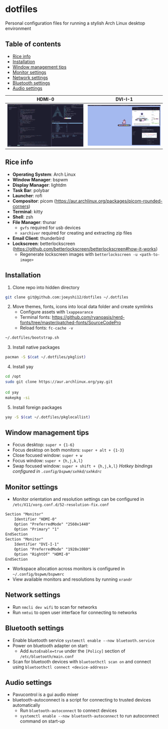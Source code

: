 # dotfiles

Personal configuration files for running a stylish Arch Linux desktop environment

## Table of contents
- [Rice info](#rice-info)
- [Installation](#installation)
- [Window management tips](#window-management-tips)
- [Monitor settings](#monitor-settings)
- [Network settings](#network-settings)
- [Bluetooth settings](#bluetooth-settings)
- [Audio settings](#audio-settings)

|HDMI-0|DVI-I-1|
|-|-|
|![snapshot_2](assets/snapshot_2.png)|![snapshot_3](assets/snapshot_3.png)|

## Rice info
- **Operating System**: Arch Linux
- **Window Manager**: bspwm
- **Display Manager**: lightdm
- **Task Bar**: polybar
- **Launcher**: rofi
- **Compositor**: picom (https://aur.archlinux.org/packages/picom-rounded-corners)
- **Terminal**: kitty
- **Shell**: zsh
- **File Manager**: thunar
    - `gvfs` required for usb devices
    - `xarchiver` required for creating and extracting zip files
- **Email Client**: thunderbird
- **Lockscreen**: betterlockscreen (https://github.com/betterlockscreen/betterlockscreen#how-it-works)
    - Regenerate lockscreen images with `betterlockscreen -u <path-to-image>`

## Installation
1. Clone repo into hidden directory
```bash
git clone git@github.com:joeyshi12/dotfiles ~/.dotfiles
```

2. Move themes, fonts, icons into local data folder and create symlinks
    - Configure assets with `lxappearance`
    - Terminal fonts: https://github.com/ryanoasis/nerd-fonts/tree/master/patched-fonts/SourceCodePro
    - Reload fonts: `fc-cache -v`
```bash
~/.dotfiles/bootstrap.sh
```

3. Install native packages
```bash
pacman -S $(cat ~/.dotfiles/pkglist)
```

4. Install yay
```bash
cd /opt
sudo git clone https://aur.archlinux.org/yay.git

cd yay
makepkg -si
```

5. Install foreign packages
```bash
yay -S $(cat ~/.dotfiles/pkglocallist)
```

## Window management tips
- Focus desktop: `super + {1-6}`
- Focus desktop on both monitors: `super + alt + {1-3}`
- Close focused window: `super + w`
- Focus window: `super + {h,j,k,l}`
- Swap focused window: `super + shift + {h,j,k,l}`
*Hotkey bindings configured in `.config/bspwm/sxhkd/sxhkdrc`*

## Monitor settings
- Monitor orientation and resolution settings can be configured in `/etc/X11/xorg.conf.d/52-resolution-fix.conf`
```
Section "Monitor"
    Identifier "HDMI-0"
    Option "PreferredMode" "2560x1440"
    Option "Primary" "1"
EndSection
Section "Monitor"
    Identifier "DVI-I-1"
    Option "PreferredMode" "1920x1080"
    Option "RightOf" "HDMI-0"
EndSection
```
- Workspace allocation across monitors is configured in `~/.config/bspwm/bspwmrc`
- View available monitors and resolutions by running `xrandr`

## Network settings
- Run `nmcli dev wifi` to scan for networks
- Run `nmtui` to open user interface for connecting to networks

## Bluetooth settings
- Enable bluetooth service `systemctl enable --now bluetooth.service`
- Power on bluetooth adapter on start:
    - Add `AutoEnable=true` under the `[Policy]` section of `/etc/bluetooth/main.conf`
- Scan for bluetooth devices with `bluetoothctl scan on` and connect using `bluetoothctl connect <device-address>`

## Audio settings
- Pavucontrol is a gui audio mixer
- bluetooth-autoconnect is a script for connecting to trusted devices automatically
    - Run `bluetooth-autoconnect` to connect devices
    - `systemctl enable --now bluetooth-autoconnect` to run autoconnect command on start-up
